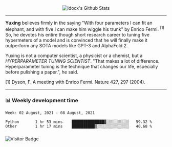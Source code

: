 <div align="center">
    <img align="center" src="https://github-readme-stats.vercel.app/api?username=idocx&show_icons=true&count_private=true&hide_border=true" alt="idocx's Github Stats"></img>
</div>

---

**Yuxing** believes firmly in the saying "With four parameters I can fit an elephant, and with five I can make him wiggle his trunk" by Enrico Fermi. <sup>[1]</sup> So, he devotes his entire though short research career to tuning five hypermeters of a model and is convinced that he will finally make it outperform any SOTA models like GPT-3 and AlphaFold 2.

Yuxing is not a computer scientist, a physicist or a chemist, but a *HYPERPARAMETER TUNING SCIENTIST*. "That makes a lot of difference. Hyperparameter tuning is the technique that changes our life, especially before pulishing a paper.", he said.

[1] Dyson, F. A meeting with Enrico Fermi. Nature 427, 297 (2004).


---

### 📊 Weekly development time
<!--START_SECTION:waka-->
```text
Week: 02 August, 2021 - 08 August, 2021

Python       1 hr 53 mins    ██████████████▓░░░░░░░░░░   59.32 % 
Other        1 hr 17 mins    ██████████▒░░░░░░░░░░░░░░   40.68 % 
```
<!--END_SECTION:waka-->

### 

![Visitor Badge](https://visitor-badge.laobi.icu/badge?page_id=idocx.idocx)